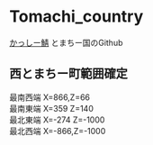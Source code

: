 # Tomachi_country
[かっしー鯖](http://www60.atwiki.jp/kassimine/) とまちー国のGithub

## 西とまちー町範囲確定
最南西端 X=866,Z=66  
最南東端 X=359 Z=140  
最北東端 X=-274 Z=-1000  
最北西端 X=-866,Z=-1000
